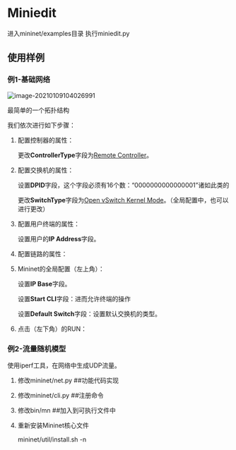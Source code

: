 # Miniedit

进入mininet/examples目录 执行miniedit.py

## 使用样例

### 例1-基础网络

![image-20210109104026991](D:\LearningNotes\linux\mininet\image-20210109104026991.png)

最简单的一个拓扑结构

我们依次进行如下步骤：

1. 配置控制器的属性：

   更改**ControllerType**字段为<u>Remote Controller</u>。

2. 配置交换机的属性：

   设置**DPID**字段，这个字段必须有16个数：“0000000000000001”诸如此类的

   更改**SwitchType**字段为<u>Open vSwitch Kernel Mode</u>。（全局配置中，也可以进行更改）

3. 配置用户终端的属性：

   设置用户的**IP Address**字段。

4. 配置链路的属性：

5. Mininet的全局配置（左上角）：

   设置**IP Base**字段。

   设置**Start CLI**字段：进而允许终端的操作

   设置**Default Switch**字段：设置默认交换机的类型。

6. 点击（左下角）的RUN：

### 例2-流量随机模型

使用iperf工具，在网络中生成UDP流量。

1. 修改mininet/net.py ##功能代码实现

2. 修改mininet/cli.py ##注册命令

3. 修改bin/mn ##加入到可执行文件中

4. 重新安装Mininet核心文件

   mininet/util/install.sh -n

